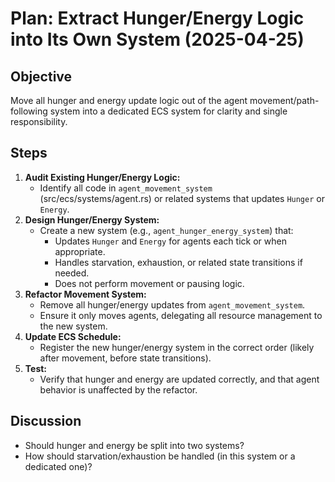 # Plan: Extract Hunger/Energy Logic into Its Own System (2025-04-25)

## Objective
Move all hunger and energy update logic out of the agent movement/path-following system into a dedicated ECS system for clarity and single responsibility.

## Steps
1. **Audit Existing Hunger/Energy Logic:**
   - Identify all code in `agent_movement_system` (src/ecs/systems/agent.rs) or related systems that updates `Hunger` or `Energy`.
2. **Design Hunger/Energy System:**
   - Create a new system (e.g., `agent_hunger_energy_system`) that:
     - Updates `Hunger` and `Energy` for agents each tick or when appropriate.
     - Handles starvation, exhaustion, or related state transitions if needed.
     - Does not perform movement or pausing logic.
3. **Refactor Movement System:**
   - Remove all hunger/energy updates from `agent_movement_system`.
   - Ensure it only moves agents, delegating all resource management to the new system.
4. **Update ECS Schedule:**
   - Register the new hunger/energy system in the correct order (likely after movement, before state transitions).
5. **Test:**
   - Verify that hunger and energy are updated correctly, and that agent behavior is unaffected by the refactor.

## Discussion
- Should hunger and energy be split into two systems?
- How should starvation/exhaustion be handled (in this system or a dedicated one)?

